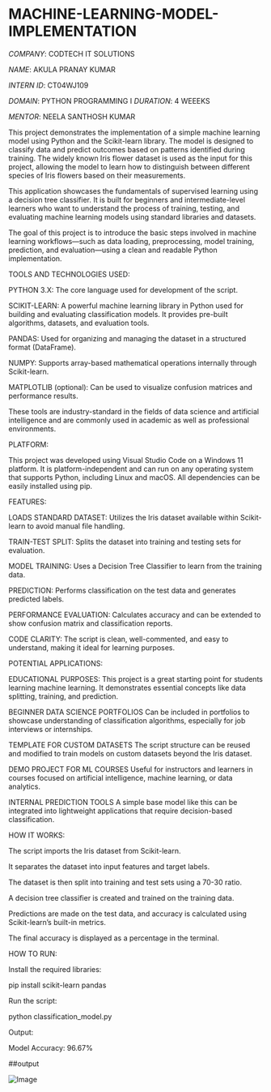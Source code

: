 # MACHINE-LEARNING-MODEL-IMPLEMENTATION

*COMPANY*: CODTECH IT SOLUTIONS 

*NAME*: AKULA PRANAY KUMAR

*INTERN ID*: CT04WJ109 

*DOMAIN*: PYTHON PROGRAMMING 
I 
*DURATION*: 4 WEEEKS 

*MENTOR*: NEELA SANTHOSH KUMAR


This project demonstrates the implementation of a simple machine learning model using Python and the Scikit-learn library. The model is designed to classify data and predict outcomes based on patterns identified during training. The widely known Iris flower dataset is used as the input for this project, allowing the model to learn how to distinguish between different species of Iris flowers based on their measurements.

This application showcases the fundamentals of supervised learning using a decision tree classifier. It is built for beginners and intermediate-level learners who want to understand the process of training, testing, and evaluating machine learning models using standard libraries and datasets.

The goal of this project is to introduce the basic steps involved in machine learning workflows—such as data loading, preprocessing, model training, prediction, and evaluation—using a clean and readable Python implementation.


TOOLS AND TECHNOLOGIES USED:

PYTHON 3.X: The core language used for development of the script.

SCIKIT-LEARN: A powerful machine learning library in Python used for building and evaluating classification models. It provides pre-built algorithms, datasets, and evaluation tools.

PANDAS: Used for organizing and managing the dataset in a structured format (DataFrame).

NUMPY: Supports array-based mathematical operations internally through Scikit-learn.

MATPLOTLIB (optional): Can be used to visualize confusion matrices and performance results.

These tools are industry-standard in the fields of data science and artificial intelligence and are commonly used in academic as well as professional environments.


PLATFORM:

This project was developed using Visual Studio Code on a Windows 11 platform. It is platform-independent and can run on any operating system that supports Python, including Linux and macOS. All dependencies can be easily installed using pip.


FEATURES:

LOADS STANDARD DATASET: Utilizes the Iris dataset available within Scikit-learn to avoid manual file handling.

TRAIN-TEST SPLIT: Splits the dataset into training and testing sets for evaluation.

MODEL TRAINING: Uses a Decision Tree Classifier to learn from the training data.

PREDICTION: Performs classification on the test data and generates predicted labels.

PERFORMANCE EVALUATION: Calculates accuracy and can be extended to show confusion matrix and classification reports.

CODE CLARITY: The script is clean, well-commented, and easy to understand, making it ideal for learning purposes.


POTENTIAL APPLICATIONS:

EDUCATIONAL PURPOSES:
This project is a great starting point for students learning machine learning. It demonstrates essential concepts like data splitting, training, and prediction.

BEGINNER DATA SCIENCE PORTFOLIOS
Can be included in portfolios to showcase understanding of classification algorithms, especially for job interviews or internships.

TEMPLATE FOR CUSTOM DATASETS
The script structure can be reused and modified to train models on custom datasets beyond the Iris dataset.

DEMO PROJECT FOR ML COURSES
Useful for instructors and learners in courses focused on artificial intelligence, machine learning, or data analytics.

INTERNAL PREDICTION TOOLS
A simple base model like this can be integrated into lightweight applications that require decision-based classification.


HOW IT WORKS:

The script imports the Iris dataset from Scikit-learn.

It separates the dataset into input features and target labels.

The dataset is then split into training and test sets using a 70-30 ratio.

A decision tree classifier is created and trained on the training data.

Predictions are made on the test data, and accuracy is calculated using Scikit-learn’s built-in metrics.

The final accuracy is displayed as a percentage in the terminal.


HOW TO RUN:

Install the required libraries:

pip install scikit-learn pandas

Run the script:

python classification_model.py

Output:

Model Accuracy: 96.67%

##output

![Image](https://github.com/user-attachments/assets/5be9d950-52d7-425a-ba98-f1a573922dce)
